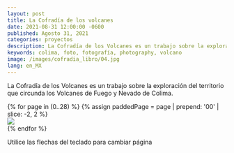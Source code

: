 ```yaml
---
layout: post
title: La Cofradía de los volcanes
date: 2021-08-31 12:00:00 -0600
published: Agosto 31, 2021
categories: proyectos
description: La Cofradía de los Volcanes es un trabajo sobre la exploración del territorio que circunda los Volcanes de Fuego y Nevado de Colima.
keywords: colima, foto, fotografía, photography, volcano
image: /images/cofradia_libro/04.jpg
lang: en_MX
---
```

La Cofradía de los Volcanes es un trabajo sobre la exploración del territorio que circunda los Volcanes de Fuego y Nevado de Colima.

<div class="book" data-controller="book">
  <div class="book-wrapper" data-book-target="wrapper">
    {% for page in (0..28) %}
      {% assign paddedPage = page | prepend: '00' | slice: -2, 2 %}
      <div class="section" data-book-target="page">
        <img src="{{ "/images/cofradia_libro/" | append: paddedPage | append: ".jpg" }}" loading="lazy" class="page" />
      </div>
    {% endfor %}
  </div>
  <div class="paginator" data-book-target="paginator"></div>
</div>
<p class="font-sans text-xs font-semibold text-center text-gray-600">Utilice las flechas del teclado para cambiar página<p>